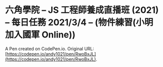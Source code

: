 # 六角學院 – JS 工程師養成直播班 (2021) – 每日任務 2021/3/4 – (物件練習(小明加入國軍 Online))

A Pen created on CodePen.io. Original URL: [https://codepen.io/andy1021/pen/RwoBxJL](https://codepen.io/andy1021/pen/RwoBxJL).


